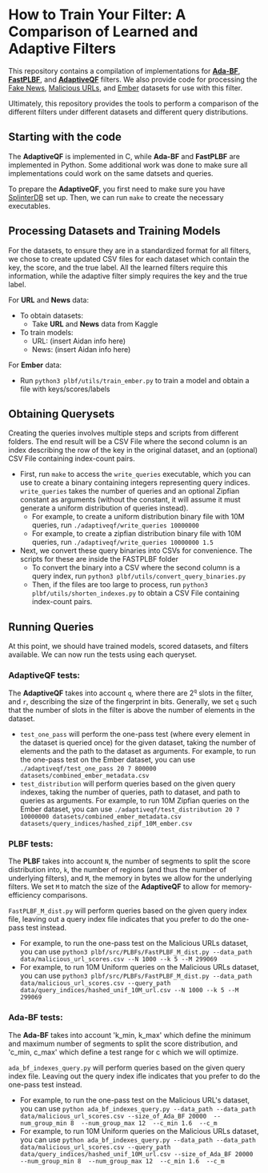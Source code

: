# How to Train Your Filter: A Comparison of Learned and Adaptive Filters

This repository contains a compilation of implementations for **[Ada-BF](https://github.com/DAIZHENWEI/Ada-BF)**, **[FastPLBF](https://github.com/atsukisato/FastPLBF)**, and **[AdaptiveQF](https://github.com/splatlab/adaptiveqf)** filters. We also provide code for processing the [Fake News](https://www.kaggle.com/datasets/clmentbisaillon/fake-and-real-news-dataset), [Malicious URLs](https://www.kaggle.com/datasets/sid321axn/malicious-urls-dataset), and [Ember](https://github.com/elastic/ember) datasets for use with this filter.

Ultimately, this repository provides the tools to perform a comparison of the different filters under different datasets and different query distributions.

## Starting with the code
The **AdaptiveQF** is implemented in C, while **Ada-BF** and **FastPLBF** are implemented in Python. Some additional work was done to make sure all implementations could work on the same datsets and queries.

To prepare the **AdaptiveQF**, you first need to make sure you have [SplinterDB](https://splinterdb.org/) set up. Then, we can run `make` to create the necessary executables.

## Processing Datasets and Training Models

For the datasets, to ensure they are in a standardized format for all filters, we chose to create updated CSV files for each dataset which contain the key, the score, and the true label. All the learned filters require this information, while the adaptive filter simply requires the key and the true label.

For **URL** and **News** data:
- To obtain datasets:
    - Take **URL** and **News** data from Kaggle
- To train models:
    - URL: (insert Aidan info here)
    - News: (insert Aidan info here)

For **Ember** data:
- Run `python3 plbf/utils/train_ember.py` to train a model and obtain a file with keys/scores/labels

## Obtaining Querysets
Creating the queries involves multiple steps and scripts from different folders. The end result will be a CSV File where the second column is an index describing the row of the key in the original dataset, and an (optional) CSV File containing index-count pairs.
- First, run `make` to access the `write_queries` executable, which you can use to create a binary containing integers representing query indices. `write_queries` takes the number of queries and an optional Zipfian constant as arguments (without the constant, it will assume it must generate a uniform distribution of queries instead).
    - For example, to create a uniform distribution binary file with 10M queries, run `./adaptiveqf/write_queries 10000000`
    - For example, to create a zipfian distribution binary file with 10M queries, run `./adaptiveqf/write_queries 10000000 1.5`
- Next, we convert these query binaries into CSVs for convenience. The scripts for these are inside the FASTPLBF folder
    - To convert the binary into a CSV where the second column is a query index, run `python3 plbf/utils/convert_query_binaries.py`
    - Then, if the files are too large to process, run `python3 plbf/utils/shorten_indexes.py` to obtain a CSV File containing index-count pairs.


## Running Queries
At this point, we should have trained models, scored datasets, and filters available. We can now run the tests using each queryset.

### **AdaptiveQF** tests:
The **AdaptiveQF** takes into account `q`, where there are 2<sup>`q`</sup> slots in the filter, and `r`, describing the size of the fingerprint in bits. Generally, we set `q` such that the number of slots in the filter is above the number of elements in the dataset.
- `test_one_pass` will perform the one-pass test (where every element in the dataset is queried once) for the given dataset, taking the number of elements and the path to the dataset as arguments. For example, to run the one-pass test on the Ember dataset, you can use `./adaptiveqf/test_one_pass 20 7 800000 datasets/combined_ember_metadata.csv`
- `test_distribution` will perform queries based on the given query indexes, taking the number of queries, path to dataset, and path to queries as arguments. For example, to run 10M Zipfian queries on the Ember dataset, you can use `./adaptiveqf/test_distribution 20 7 10000000 datasets/combined_ember_metadata.csv datasets/query_indices/hashed_zipf_10M_ember.csv`

### **PLBF** tests:
The **PLBF** takes into account `N`, the number of segments to split the score distribution into, `k`, the number of regions (and thus the number of underlying filters), and `M`, the memory in bytes we allow for the underlying filters. We set `M` to match the size of the **AdaptiveQF** to allow for memory-efficiency comparisons.

`FastPLBF_M_dist.py` will perform queries based on the given query index file, leaving out a query index file indicates that you prefer to do the one-pass test instead.
- For example, to run the one-pass test on the Malicious URLs dataset, you can use `python3 plbf/src/PLBFs/FastPLBF_M_dist.py --data_path data/malicious_url_scores.csv --N 1000 --k 5 --M 299069`
- For example, to run 10M Uniform queries on the Malicious URLs dataset, you can use `python3 plbf/src/PLBFs/FastPLBF_M_dist.py --data_path data/malicious_url_scores.csv --query_path data/query_indices/hashed_unif_10M_url.csv --N 1000 --k 5 --M 299069`

### **Ada-BF** tests:
The **Ada-BF** takes into account 'k_min, k_max' which define the minimum and maximum number of segments to split the score distribution, and 'c_min, c_max' which define a test range for c which we will optimize. 

`ada_bf_indexes_query.py` will perform queries based on the given query index file. Leaving out the query index ifle indicates that you prefer to do the one-pass test instead. 
- For example, to run the one-pass test on the Malicious URL's dataset, you can use `python ada_bf_indexes_query.py --data_path --data_path data/malicious_url_scores.csv --size_of_Ada_BF 20000  --num_group_min 8  --num_group_max 12  --c_min 1.6  --c_m`
- For example, to run 10M Uniform queries on the Malicious URLs dataset, you can use  `python ada_bf_indexes_query.py --data_path --data_path data/malicious_url_scores.csv --query_path data/query_indices/hashed_unif_10M_url.csv --size_of_Ada_BF 20000  --num_group_min 8  --num_group_max 12  --c_min 1.6  --c_m`
